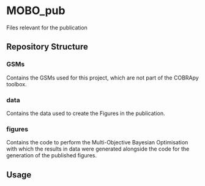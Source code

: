 # MOBO_pub
Files relevant for the publication

## Repository Structure
### GSMs
Contains the GSMs used for this project, which are not part of the COBRApy toolbox.

### data
Contains the data used to create the Figures in the publication.

### figures
Contains the code to perform the Multi-Objective Bayesian Optimisation with which the results in data were generated alongside the code for the generation of the published figures.

## Usage
